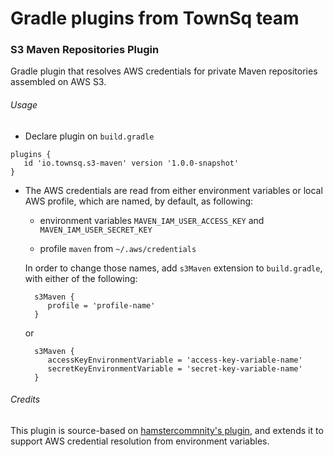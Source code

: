 # Gradle plugins from TownSq team

### S3 Maven Repositories Plugin

Gradle plugin that resolves AWS credentials for private Maven
 repositories assembled on AWS S3.

###### Usage

- Declare plugin on `build.gradle`

 ```
 plugins {
    id 'io.townsq.s3-maven' version '1.0.0-snapshot' 
 }
 ```

- The AWS credentials are read from either environment variables
 or local AWS profile, which are named, by default, as following:
 
  - environment variables `MAVEN_IAM_USER_ACCESS_KEY`
   and `MAVEN_IAM_USER_SECRET_KEY`
   
  - profile `maven` from `~/.aws/credentials`
  
  In order to change those names, add `s3Maven` extension to
   `build.gradle`, with either of the following:
   
  ```
    s3Maven {
       profile = 'profile-name'
    }
  ```
    or
  ```
    s3Maven {
       accessKeyEnvironmentVariable = 'access-key-variable-name'
       secretKeyEnvironmentVariable = 'secret-key-variable-name'
    }
  ```

###### Credits

This plugin is source-based on [hamstercommnity's plugin](
 https://github.com/hamstercommunity/awsm-credentials-gradle),
 and extends it to support AWS credential resolution
 from environment variables.
